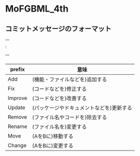 # MoFGBML_4th

## コミットメッセージのフォーマット
'''  
<Prefix>: <Subject>  
  
<Body>  
  
<Footer>  
'''  
  
| prefix  | 意味 |  
| ---- | ---- |
| Add | (機能・ファイルなどを)追加する |  
| Fix | (コードなどを)修正する |  
| Improve | (コードなどを)改善する |  
| Update | (パッケージやドキュメントなどを)更新する |  
| Remove | (ファイル名やコードを)除去する |  
| Rename | (ファイル名を)変更する |  
| Move | (AをBに)移動する |  
| Change | (AをBに)変更する |  
